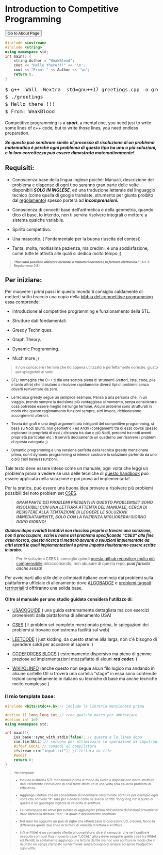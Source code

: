 

<head>
<meta charset="UTF-8">
<title>Algoduck</title>
<link rel="icon" type="image/x-icon" sizes="32x32" href="favicon.ico">
<link rel="icon" type="image/png" sizes="32x32"  href="favicon.png">
<link rel="stylesheet" href="/stylesheet/style.css">
<script src="/js/highlight.min.js"></script>
</head>


<div style="page-break-after: always;">

# Introduction to Competitive Programming

<button onclick="window.location.href='Problems/problems.html';">Go to About Page</button>

```cpp
#include <iostream>
#include <string>
using namespace std;
int main() {
    string Author = "WeakBlood";
    cout << "Hello there!!!" << '\n';
    cout << "From: " << Author << '\n';
    return 0;
} 
```

<div style="font-size:30pt; line-height: 1.5; font-family: 'Courier New', Courier, monospace;">

<pre style="font-size:12pt; line-height: 1.5;">
$ g++ -Wall -Wextra -std=gnu++17 greetings.cpp -o greetings
$ ./greetings
$ Hello there !!! 
$ From: WeakBlood
</pre>

</div>


Competitive programming is a ***sport***, a mental one, you need just to write 
some lines of c++ code, but to write those lines, you need endless preparation.

***Se questo può sembrare simile al processo di risoluzione di un problema matematico è perchè ogni problema di questo tipo ha una o più soluzioni, e la loro correttezza può essere dimostrata matematicamente!***  

## Requisiti:

 - Conoscenza base della lingua inglese poichè: Manuali, descrizione del problema e dispense di ogni tipo saranno gran parte delle volte disponibili ***SOLO IN INGLESE***, ed una traduzione letterale del linguaggio tecnico (come quella di google translate, strumento per giunta proibito dal [regolamento](https://drive.google.com/file/d/13te3l83j3q-u_q7Gp0YybwvLwH33KOgY/view)) spesso porterà ad ***incomprensioni.***
  
 - Conoscenza di concetti base dell'aritmetica e della geometria, quando dico di base, lo intendo, non ti servirà risolvere integrali o mettere a sistema qualche variabile.

 - Spirito competitivo.
  
 - Una mascotte. ( Fondamentale per la buona riuscita del contest)
  
 - Tanta, molta, moltissima pazienza, ma credimi, è una soddisfazione, come tutte le attività alle quali si dedica molto tempo ;)
  
<div style="font-size: 10px;">

> ***"Non sarà possibile utilizzare dizionari o traduttori cartacei o in formato elettronico."*** (Art. 8 Regolamento OIS)

</div>
</div>

<div style="page-break-after: always;">

## Per iniziare:
Per muovere i primi passi in questo mondo ti consiglio caldamente di metterti sotto braccio una copia della [bibbia del competitive programming](https://cses.fi/book/book.pdf) essa comprende: 

- Introduzione al competitive programming e funzionamento della STL.
  
- Strutture dati fondamentali.
  
- Greedy Techniques.
  
- Graph Theory.
  
- Dynamic Programming.

- Much more ;)

<div style="font-size:9pt">

> Il non conoscere i termini che ho appena utilizzato è perfettamente normale, giusto per spiegarteli al volo: 

 - STL: Immagina che C++ ti dia una scatola piena di strumenti (vettori, liste, code, pile e tanto altro) che ti aiutano a risolvere rapidamente diversi tipi di problemi senza doverli reinventare da zero.

 - Le tecnica greedy segue un semplice esempio: Pensa a una persona che, in un viaggio, prende sempre la decisione più vantaggiosa al momento, senza considerare cosa potrebbe essere meglio nel lungo termine. Alcuni problemi sono strutturati in modo che questo ragionamento funzioni sempre, altri invece, richiederanno accorgimenti ulteriori.
  
 - Teoria dei grafi è uno degli argomenti più intriganti del competitive programming, si basa su Nodi (punti, non geometrici) ed Archi (collegamenti tra di essi) dovrai spesso esplorare le proprietà di essi ( distanza tra due o più Nodi, percorsi tra nodi aventi proprietà particolari etc ) ti servirà decisamente un quaderno per risolvere i problemi di questa categoria ;)
  
 - Dynamic programming è una versione perfetta della tecnica greedy menzionata prima, con il dynamic programming si intende costruire la soluzione partendo da uno o più casi base/assunzioni.
</div>



Tale testo deve essere inteso come un manuale, ogni volta che leggi un problema prova a vedere se una delle tecniche di [questo handbook](https://cses.fi/book/book.pdf) può essere applicata nella soluzione e poi prova ad implementarla!

Per la pratica, può essere una buona idea provare a risolvere più problemi possibili del noto problem set [CSES](https://cses.fi/problemset/).
<div style="font-size: 13px;">

> ***GRAN PARTE DEI PROBLEMI PRESENTI IN QUESTO PROBLEMSET SONO RISOLVIBILI CON UNA LETTURA ATTENTA DEL MANUALE, CERCA DI RESISTERE ALLA TENTAZIONE DI LEGGERE LE SOLUZIONI IMMEDIATAMENTE, SOLO CON LA PAZIENZA MIGLIORERAI GIORNO DOPO GIORNO!***

 ***Qualora dopo svariati tentativi non riuscissi proprio a trovare una soluzione, non ti preoccupare, scrivi il nome del problema specificando "CSES" alla fine della ricerca, questa ricerca ti metterà davanti a soluzioni implementate da altri utenti le quali implementazioni a primo impatto risulteranno essere scritte in arabo.***

> Per le soluzioni CSES ti consiglio quindi [questa github repository molto più comprensibile](https://github.com/lorenzo-ferrari/cses/tree/main/src) miraccomando, non abusare di questa repo, ***puoi farcela anche senza***!

</div>

Per avvicinarti allo stile delle oilimpiadi italiane comincia dai problemi sulla piattaforma ufficiale di allenamento dove [ALGOBADGE](https://training.olinfo.it/algobadge/intro) e [problemi taggati territoriali](https://training.olinfo.it/tasks/terry/1) ti offriranno una solida base.
</div>
<div style="page-break-after: always;">

#### Oltre al manuale per uno studio guidato considera l'utilizzo di: 
  - [USACOGUIDE](https://usaco.guide/) ( una guida estremamente dettagliata ma con esercizi provenienti dalla piattaforma di allenamento USA)
  
  - [CSES](https://cses.fi/problemset/) ( il problem set completo menzionato prima, le spiegazioni dei problemi si trovano con estrema facilità sul web)

  - [LEETCODE](https://leetcode.com/) ( just kidding, da questo stanne alla larga, non c'è bisogno di spendere soldi per accedere al sapere :)

  - [CODEFORCES BLOGS](https://codeforces.com/) ( estremamente dispersivo ma pieno di gemme preziose ed implementazioni mozzafiatto di alcuni ***red coder.*** )
  
  - [WIKI/OLINFO](https://wiki.olinfo.it/) (anche questo non segue alcun filo logico ma andando in alcune cartelle OII si troverà una cartella "stage" in essa sono contenute lezioni completamente in italiano su tecniche di base ma anche tecniche molto complesse.)


### Il mio template base: 

~~~cpp
#include <bits/stdc++.h> // includo la libreria menzionata prima

#define ll long long int // creo qualche macro per abbreviare
#define inf 1e9
using namespace std; 

int main(){
    ios_base::sync_with_stdio(false); // questa e la linea dopo 
    cin.tie(NULL);// servono per ottimizzare le operazione di input/output
    #ifdef LOCAL // comandi al compilatore 
    ifstream cin("input.txt"); // lettura da file 
    #endif
    return 0;
}

~~~
<div style="font-size:8pt;">

>Nel template:

 >- Includo la libreria STL menzionata prima in modo da avere a disposizione molte strutture dati, raramente l'inclusione 
di così tante strutture in una volta sola causerà problemi di efficienza. 

>- Aggiungo i define che mi consentono di rinominare determinate scritture per esempio ogni volta che scriverò "ll" sarà per il codice come se avessi scritto "long long int" il punto di questo è un guadagno ingente di velocità di scrittura.
  
>- La namespace mi serve per evitare di aggiungere prima dell'utilizzo di funzioni provenienti dalle libraria la dicitura "std::" la quale è decisamente scomoda.
  
>- Nel main ho aggiunto un paio di righe che ottimizzano le operazioni I/O, credimi, fanno la differenza quelle due linee in termini di velocità di lettura e scrittura.
  
>- Infine #ifdef è un comando riferito al compilatore, dice al computer che se il codice è eseguito con quel flag in questo caso "LOCAL" allora deve eseguire quelle cose tra #ifdef ed #endif, io solitamente aggiungo una lettura da file ma non una scrittura in modo che il risultato mi venga stampato sul terminale senza bisogno di andare ad aprire l'output.txt ogni volta.

</div>

</div>

<script>hljs.initHighlightingOnLoad();</script>

